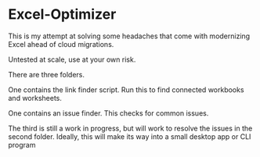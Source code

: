 # Excel-Optimizer



This is my attempt at solving some headaches that come with modernizing Excel ahead of cloud migrations.

Untested at scale, use at your own risk.

There are three folders.

One contains the link finder script. Run this to find connected workbooks and worksheets.

One contains an issue finder. This checks for common issues.

The third is still a work in progress, but will work to resolve the issues in the second folder. Ideally, this will make its way into a small desktop app or CLI program 
